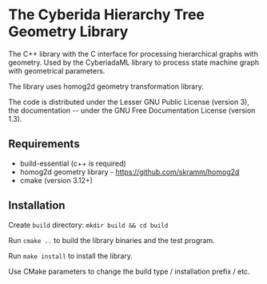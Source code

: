 # The Cyberida Hierarchy Tree Geometry Library

The C++ library with the C interface for processing hierarchical
graphs with geometry. Used by the CyberiadaML library to process state
machine graph with geometrical parameters.

The library uses homog2d geometry transformation library.

The code is distributed under the Lesser GNU Public License (version
3), the documentation -- under the GNU Free Documentation License
(version 1.3).

## Requirements

* build-essential (c++ is required)
* homog2d geometry library - https://github.com/skramm/homog2d
* cmake (version 3.12+)

## Installation

Create `build` directory: `mkdir build && cd build`

Run `cmake ..` to build the library binaries and the test program.

Run `make install` to install the library.

Use CMake parameters to change the build type / installation prefix / etc.

